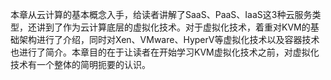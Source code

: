 本章从云计算的基本概念入手，给读者讲解了SaaS、PaaS、IaaS这3种云服务类型，还讲到了作为云计算底层的虚拟化技术。对于虚拟化技术，着重对KVM的基础架构进行了介绍，同时对Xen、VMware、HyperV等虚拟化技术以及容器技术也进行了简介。本章目的在于让读者在开始学习KVM虚拟化技术之前，对虚拟化技术有一个整体的简明扼要的认识。
